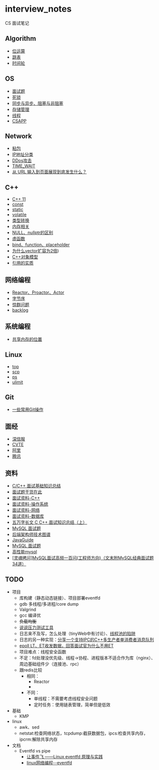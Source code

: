 # interview_notes
CS 面试笔记

## Algorithm

- [位运算](./algorithm/位运算.md)
- [跳表](./algorithm/skiplist.md)
- [时间轮](./algorithm/timerwheel.md)

## OS

- [面试题](./os/面试题.md)
- [死锁](./os/死锁.md)
- [同步与异步、阻塞与非阻塞](./os/同步与异步、阻塞与非阻塞.md)
- [存储管理](./os/存储管理.md)
- [线程](./os/线程.md)
- [CSAPP](./os/csapp/md)

## Network

- [粘包](./network/粘包.md)
- [IP地址分类](./network/IP地址分类/IP地址分类.md)
- [DDos攻击](./network/DDos.md)
- [TIME_WAIT](./network/TIME_WAIT.md)
- [从 URL 输入到页面展现到底发生什么？](./network/Web页面请求过程.md)

## C++

- [C++ 11](./cpp/cpp11.md)
- [const](./cpp/const.md)
- [static](./cpp/static.md)
- [volatile](./cpp/volatile.md)
- [类型转换](./cpp/cast.md)
- [内存相关](./cpp/memory/memory.md)
- [NULL、nullptr的区别](./cpp/nullptr.md)
- [虚函数](./cpp/virtual.md)
- [bind、function、placeholder](./cpp/memory/bind_function_placeholder.md)
- [为什么vector扩容为2倍](./cpp/vector/vector_memory.md))
- [C++对象模型](./cpp/memory/object_model.md)
- [引用的实质](./cpp/reference.md)

## 网络编程

- [Reactor、Proactor、Actor](./network_progaming/model/IO_model.md)
- [字节序](./network_progaming/endianness.md)
- [惊群问题](./network_progaming/shock_group.md)
- [backlog](./network_programing/backlog/listen_backlog.md)

## 系统编程

- [共享内存的位置](./system_programing/shared_memory/shared_memory.md)

## Linux

- [top](./linux/top.README)
- [scp](./linux/scp.README)
- [ps](./linux/ps.README)
- [ulimit](./linux/ulimit.md)

## Git

- [一些常用Git操作](./git/operations.md)

## 面经

- [深信服](./Interview_problems/深信服.md)
- [CVTE](./Interview_problems/cvte.md)
- [阿里](./Interview_problems/阿里.md)
- [腾讯](./Interview_problems/腾讯.md)

## 资料

- [C/C++ 面试基础知识总结](https://www.yuque.com/huihut/interview/readme)
- [面试题干货在此](https://www.nowcoder.com/discuss/57978)
- [面试资料-C++](https://blog.nowcoder.net/n/597b7119c7ff40308fc6f9b59fdb041d)
- [面试资料-操作系统](https://blog.nowcoder.net/n/cf431b32dc1244868e34c9afac189832)
- [面试资料-网络](https://blog.nowcoder.net/n/3e8a113ce1a24a29b6f737522f49fa2f)
- [面试资料-数据库](https://blog.nowcoder.net/n/67050afd11bf4d71bb8df3f84b04aa70)
- [五万字长文 C C++ 面试知识总结（上）](https://juejin.im/post/5cbd7603e51d456e2446fcaf)
- [MySQL 面试题](http://www.jishuchi.com/books/mysql-interview)
- [后端架构师技术图谱](https://github.com/xingshaocheng/architect-awesome/blob/master/README.md)
- [JavaGuide](https://github.com/Snailclimb/JavaGuide)
- [MySQL 面试题](http://www.jishuchi.com/books/mysql-interview)
- [高性能mysql](https://www.kancloud.cn/jdxia/booknote/541867)
- [[灵魂拷问]MySQL面试高频一百问(工程师方向)（文末附MySQL经典面试题34道）](https://zhuanlan.zhihu.com/p/74932727)

## TODO

- 项目
  - 库构建（静态动态链接）、项目部署eventfd
  - gdb 多线程/多进程/core dump
  - Valgrind
  - gcc 编译优
  - ~~负载均衡~~
  - [说说压力测试工具](https://blog.huoding.com/2017/05/31/620)
  - 日志来不及写，怎么处理（tinyWeb中有讨论）、[线程池的陷阱](https://www.cnblogs.com/qicosmos/p/3225099.html)
  - 日志的另一种实现：[分享一个支持IPC的C++多生产者单消费者消息队列](https://zhuanlan.zhihu.com/p/42865831?utm_source=wechat_session&utm_medium=social&utm_oi=52921169346560)
  - [epoll LT、ET收发数据，回答面试官为什么不用ET](https://www.zhihu.com/question/263931629/answer/1012125255)
  - 项目难点：线程安全函数
  - 不足：fd处理没优先级、线程->协程、进程版本不适合作为库（nginx）、周边基础组件少（连接池、rpc）
  - 跟redis比较
    - 相同：
      - Reactor
      - 
    - 不同：
      - 单线程：不需要考虑线程安全问题
      - 定时任务：使用链表管理，简单但是低效
- 基础
  - KMP
- linux
  - awk、sed
  - netstat:检查网络状态，tcpdump:截获数据包，ipcs:检查共享内存，ipcrm:解除共享内存
- 文档
  - Eventfd vs pipe
    - [让事件飞 ——Linux eventfd 原理与实践](https://zhuanlan.zhihu.com/p/40572954)
    - [linux网络编程--eventfd](https://blog.csdn.net/majianfei1023/article/details/51199702)



